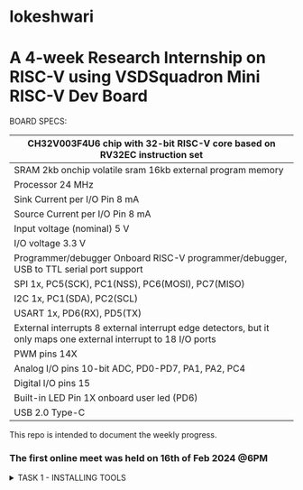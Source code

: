 # lokeshwari
# A 4-week Research Internship on RISC-V using VSDSquadron Mini RISC-V Dev Board



BOARD SPECS:

| CH32V003F4U6 chip with 32-bit RISC-V core based on RV32EC instruction set |
| ------------------------------------------------------------------------- 
| SRAM                                                                       2kb onchip volatile sram     16kb external program memory                                    |
| Processor                                                                  24 MHz                                                                                       |
| Sink Current per I/O Pin                                                   8 mA                                                                                         |
| Source Current per I/O Pin                                                 8 mA                                                                                         |
| Input voltage (nominal)                                                    5 V                                                                                          |
| I/O voltage                                                                3.3 V                                                                                        |
| Programmer/debugger                                                        Onboard RISC-V programmer/debugger, USB to TTL serial port support                           |
| SPI                                                                        1x, PC5(SCK), PC1(NSS), PC6(MOSI), PC7(MISO)                                                 |
| I2C                                                                        1x, PC1(SDA), PC2(SCL)                                                                       |
| USART                                                                      1x, PD6(RX), PD5(TX)                                                                         |
| External interrupts                                                        8 external interrupt edge detectors, but it only maps one external interrupt to 18 I/O ports |
| PWM pins                                                                   14X                                                                                          |
| Analog I/O pins                                                            10-bit ADC, PD0-PD7, PA1, PA2, PC4                                                           |
| Digital I/O pins                                                           15                                                                                           |
| Built-in LED Pin                                                           1X onboard user led (PD6)                                                                    |
| USB 2.0 Type-C                                                            
   

This repo is intended to document the weekly progress.

### The first online meet was held on 16th of Feb 2024 @6PM

<details>
    <summary> TASK 1 - INSTALLING TOOLS</summary>

1) install RISC-V GNU Toolchain 

2) install Yosys 

3) install iverilog 

4) install gtkwave

### CLONING RISC-V GNU TOOLCHAIN

```sudo apt install git-all```   # To install git

```sudo apt-get install autoconf automake autotools-dev curl python3 libmpc-dev libmpfr-dev libgmp-dev gawk build-essential bison flex texinfo gperf libtool patchutils bc zlib1g-dev libexpat-dev``` *make sure to install the dependencies*

![WhatsApp Image 2024-02-23 at 2 09 41 AM](https://github.com/Lokeshwari2/lokeshwari/assets/161022299/328abec4-b19b-4649-a449-85793253baf6)


```git clone https://github.com/riscv/riscv-gnu-toolchain```

![WhatsApp Image 2024-02-23 at 2 09 47 AM](https://github.com/Lokeshwari2/lokeshwari/assets/161022299/fc2974bd-7a56-4842-bca7-86fc5cb5fcbd)


## Create a opt dir
```mkdir /opt/riscv```  *try sudo incase of permission denial*

In my case I created a driectory ```mkdir riscv``` and ``` chmod 777 home/nawras/riscv ```

## Config and make inside the risc-v gnu toolchain dir 

```./configure --prefix=/opt/riscv```  

In my case ```./configure --prefix=/home/nawras/riscv```  

Then
```make``` **(Have patience)**

### Troubleshooting

**ERROR 1**: "gcc not found"
try ```sudo apt-get install build-essential```
see if gcc is in /usr/bin/

**ERROR 2**: "no acceptable c compiler found in $PATH"
Open the .bashrc by any editors like vim,emacs,nano,gedit ```nano ~/.bashrc``` 
Add the below line at the end of .bashrc and save it
```export PATH="$PATH:/usr/bin/gcc```

**ERROR 3**: Even after installing gcc g++ sometimes it shows 'gcc' command not found ,though it suggest to ```sudo apt install gcc``` which again will cause the same error. I figured this by ```ls```'ing the /usr/bin directory to find the gcc g++ cc to be in red text with black background indicates broken link or missing file.


Better purge it at **YOUR OWN RISK** and reinstall it again.
```sudo apt-get purge gcc```

or **REINSTALL** ```sudo apt-get install --reinstall gcc``` (didn't work for me)



### INSTALLING IVERILOG GTKWAVE & YOSYS

### YOSYS

```bash
git clone https://github.com/YosysHQ/yosys.git
cd yosys 
sudo apt-get install build-essential clang bison flex \libreadline-dev gawk tcl-dev libffi-dev git \ graphviz xdot pkg-config python3 libboost-system-dev\libboost-python-dev libboost-filesystem-dev zlib1g-dev
make config-gcc
make 
sudo make install
```
![WhatsApp Image 2024-02-23 at 2 09 47 AM](https://github.com/Lokeshwari2/lokeshwari/assets/161022299/f908b9e2-63d1-47d9-9ae7-deb1ae2f9bd5)



![WhatsApp Image 2024-02-23 at 2 09 51 AM](https://github.com/Lokeshwari2/lokeshwari/assets/161022299/0797e38d-9a49-4158-9f1c-d9a598949bdb)


### iVerilog

```
sudo apt-get install iverilog
```
![WhatsApp Image 2024-02-23 at 2 09 52 AM](https://github.com/Lokeshwari2/lokeshwari/assets/161022299/4d06636d-f20e-438a-a9eb-8ef16220aef5)


### GTkWave
``` sudo apt-get install gtkwave ```


![WhatsApp Image 2024-02-23 at 2 09 57 AM](https://github.com/Lokeshwari2/lokeshwari/assets/161022299/0c21b5c3-4338-4a42-adde-ba9849c83ac6)


 


    
   
</details>
